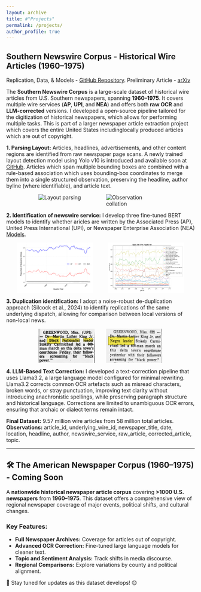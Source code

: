 ```yaml
---
layout: archive
title: #"Projects"
permalink: /projects/
author_profile: true
---
```


## Southern Newswire Corpus - Historical Wire Articles (1960–1975)
Replication, Data, & Models - [GitHub Repository](https://github.com/mikemcrae/southern-newswires). 
Preliminary Article - [arXiv](http://arxiv.org/abs/2502.11866) 

The **Southern Newswire Corpus** is a large-scale dataset of historical wire articles from U.S. Southern newspapers, spanning **1960–1975**. It covers multiple wire services (**AP**, **UPI**, and **NEA**) and offers both **raw OCR** and **LLM-corrected** versions. I developed a open-source pipeline tailored for the digitization of historical newspapers, which allows for performing multiple tasks. This is part of a larger newspaper article extraction project which covers the entire United States includinglocally produced articles which are out of copyright. 

**1. Parsing Layout:** Articles, headlines, advertisements, and other content regions are identified from raw newspaper page scans. A newly trained layout detection model using Yolo v10 is introduced and available soon at [GitHub](https://github.com/mikemcrae/southern-newswire). Articles which span multiple bounding boxes are combined with a rule-based association which uses bounding-box coordinates to merge them into a single structured observation, preserving the headline, author byline (where identifiable), and article text. 

<div style="display: flex; justify-content: center; gap: 30px;">
  <img src="/images/layout_boxes_0.jpg" alt="Layout parsing" style="width: 30%;">
  <img src="/images/layout.jpg" alt="Observation collation" style="width: 30%;">
</div>



**2. Identification of newswire service:** I develop three fine-tuned BERT models to identify whether aricles are written by the Associated Press (AP), United Press International (UPI), or Newspaper Enterprise Association (NEA) [Models](https://huggingface.co/mikemcrae25/newswire_classifiers).

<div style="display: flex; justify-content: center; gap: 40px;">
  <img src="/images/2.ap_upi_nea_proportions.svg" alt="Event Study Q1-Q4" style="width: 40%;">
  <img src="/images/3.topics_over_time.svg" alt="Race Dictionary Monthly" style="width: 40%;">
</div>

**3. Duplication identification:** I adopt a noise-robust de-duplication approach (Silcock et al., 2024) to identify replications of the same underlying dispatch, allowing for comparison between local versions of non-local news.  

<div style="display: flex; justify-content: center; gap: 30px;">
  <img src="/images/news1b.png" alt="news1" style="width: 30%;">
  <img src="/images/news2b.png" alt="news2" style="width: 30%;">
</div>

**4. LLM-Based Text Correction:** I developed a text-correction pipeline that uses Llama3.2, a large language model configured for minimal rewriting. Llama3.2 corrects common OCR artefacts such as misread characters, broken words, or stray punctuation, improving text clarity without introducing anachronistic spellings, while preserving paragraph structure and historical language. Corrections are limited to unambiguous OCR errors, ensuring that archaic or dialect terms remain intact.

**Final Dataset:** 9.57 million wire articles from 58 million total articles.  
**Observations:** article_id, underlying_wire_id, newspaper_title, date, location, headline, author, newswire_service, raw_article, corrected_article, topic.

---

## 🛠️ The American Newspaper Corpus (1960–1975) - Coming Soon  
A **nationwide historical newspaper article corpus** covering **>1000 U.S. newspapers** from **1960–1975**. This dataset offers a comprehensive view of regional newspaper coverage of major events, political shifts, and cultural changes.

### Key Features:
- **Full Newspaper Archives:** Coverage for articles out of copyright.
- **Advanced OCR Correction:** Fine-tuned large language models for cleaner text.
- **Topic and Sentiment Analysis:** Track shifts in media discourse.
- **Regional Comparisons:** Explore variations by county and political alignment.

🚀 Stay tuned for updates as this dataset develops! 😊